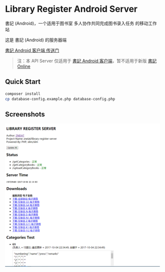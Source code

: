 # Library Register Android Server

書記 (Android)，一个适用于图书室 多人协作共同完成图书录入任务 的移动工作站

这是 書記 (Android) 的服务器端

[書記 Android 客户端 传送门](https://github.com/qwqcode/library-register)

> 注：本 API Server 仅适用于 [書記 Android 客户端](https://github.com/qwqcode/library-register)，暂不适用于新版 [書記 Online](https://github.com/qwqcode/book-register)

## Quick Start

```bash
composer install
cp database-config.example.php database-config.php
```

## Screenshots

![screenshot](./Screenshot.png)
